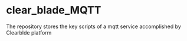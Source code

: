 # clear_blade_MQTT
The repository stores the key scripts of a mqtt service accomplished by Clearblde platform
